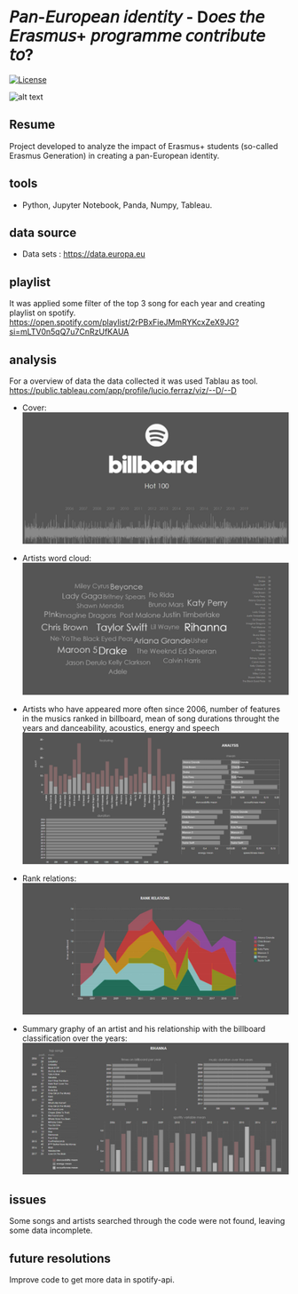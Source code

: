 # 𝘗𝘢𝘯-𝘌𝘶𝘳𝘰𝘱𝘦𝘢𝘯 𝘪𝘥𝘦𝘯𝘵𝘪𝘵𝘺 - D𝘰𝘦𝘴 𝘵𝘩𝘦 𝘌𝘳𝘢𝘴𝘮𝘶𝘴+ 𝘱𝘳𝘰𝘨𝘳𝘢𝘮𝘮𝘦 𝘤𝘰𝘯𝘵𝘳𝘪𝘣𝘶𝘵𝘦 𝘵𝘰?

[![License](https://img.shields.io/badge/license-MIT-green)](./https://github.com/LucioFerraz/PanEuropean-Identity-ErasmusProgramme/blob/main/LICENSE)

![alt text](https://github.com/LucioFerraz/PanEuropean-Identity-ErasmusProgramme/blob/main/Images/giphy.gif)

## Resume
Project developed to analyze the impact of Erasmus+ students (so-called Erasmus Generation) in creating a pan-European identity.

## tools
 - Python, Jupyter Notebook, Panda, Numpy, Tableau.

## data source
- Data sets : https://data.europa.eu

## playlist
It was applied some filter of the top 3 song for each year and creating playlist on spotify.  
https://open.spotify.com/playlist/2rPBxFieJMmRYKcxZeX9JG?si=mLTV0n5qQ7u7CnRzUfKAUA

## analysis
For a overview of data the data collected it was used Tablau as tool.  
https://public.tableau.com/app/profile/lucio.ferraz/viz/--D/--D

- Cover:
![alt text](https://github.com/Guilhermegcz/billboard-spotify/blob/master/images/dashboard1.jpg)

- Artists word cloud:
![alt text](https://github.com/Guilhermegcz/billboard-spotify/blob/master/images/dashboard2.jpg)

- Artists who have appeared more often since 2006, number of features in the musics ranked in billboard, mean of song durations throught the years and danceability, acoustics, energy and speech
![alt text](https://github.com/Guilhermegcz/billboard-spotify/blob/master/images/dashboard3.jpg)

- Rank relations: 
![alt text](https://github.com/Guilhermegcz/billboard-spotify/blob/master/images/dashboard4.jpg)

- Summary graphy of an artist and his relationship with the billboard classification over the years:
![alt text](https://github.com/Guilhermegcz/billboard-spotify/blob/master/images/dashboard5.jpg)

## issues
Some songs and artists searched through the code were not found, leaving some data incomplete.


## future resolutions
Improve code to get more data in spotify-api.
